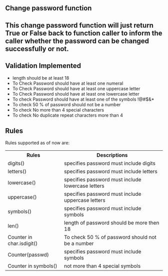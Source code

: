 <h2>Change password function<h2>
This change password function will just return True or False back to function caller to inform the caller whether the password can be changed successfully or not.

<h2>Validation Implemented</h2>

<ul>
<li>length should be at least 18</li>
          
<li>To Check Password should have at least one numeral</li>
          
<li>To Check Password should have at least one uppercase letter</li>
          
<li>To Check Password should have at least one lowercase letter</li>
          
<li>To check Password should have at least one of the symbols !@#$&*</li>

<li>To check 50 % of password should not be a number</li>

<li>To check No more than 4 special characters</li>

<li>To check No duplicate repeat characters more than 4</li>

</ul>

<h2>Rules</h2>
Rules supported as of now are:

<table style="width:100%">
  <tr>
    <th>Rules</th>
    <th>Descriptions</th>
  </tr>
  <tr>
    <td>digits()</td>
    <td>specifies password must include digits</td>
  </tr>
  <tr>
    <td>letters()</td>
    <td>specifies password must include letters</td>
  </tr>
    <tr>
    <td>lowercase()</th>
    <td>specifies password must include lowercase letters</th>
  </tr>
  <tr>
    <td>uppercase()</td>
    <td>specifies password must include uppercase letters</td>
  </tr>
  <tr>
    <td>symbols()</td>
    <td>specifies password must include symbols</td>
  </tr>
      <tr>
    <td>len()</th>
    <td>length of password should be more then 18</th>
  </tr>
  <tr>
    <td>Counter in char.isdigit() </td>
    <td>To check 50 % of password should not be a number</td>
  </tr>
  <tr>
    <td>Counter(passwd)</td>
    <td>specifies password must include symbols</td>
  </tr>
  <tr>
    <td>Counter in symbols()</td>
    <td>not more than 4 special symbols</td>
  </tr>
</table>